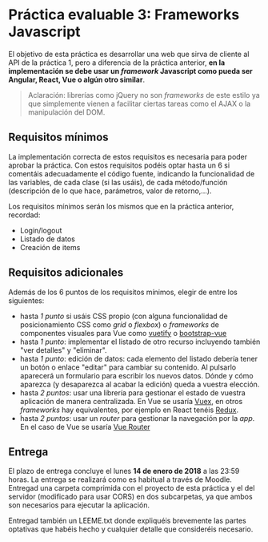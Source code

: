 # Práctica evaluable 3: Frameworks Javascript

El objetivo de esta práctica es desarrollar una web que sirva de cliente al API de la práctica 1, pero a diferencia de la práctica anterior, **en la implementación se debe usar un *framework* Javascript como pueda ser Angular, React, Vue o algún otro similar**.

> Aclaración: librerías como jQuery no son *frameworks* de este estilo ya que simplemente vienen a facilitar ciertas tareas como el AJAX o la manipulación del DOM.

## Requisitos mínimos

La implementación correcta de estos requisitos es necesaria para poder aprobar la práctica. Con estos requisitos podéis optar hasta un 6 si comentáis adecuadamente el código fuente, indicando la funcionalidad de las variables, de cada clase (si las usáis), de cada método/función (descripción de lo que hace, parámetros, valor de retorno,...).

Los requisitos mínimos serán los mismos que en la práctica anterior, recordad:

- Login/logout
- Listado de datos
- Creación de items


## Requisitos adicionales

Además de los 6 puntos de los requisitos mínimos, elegir de entre los siguientes:

- hasta *1 punto* si usáis CSS propio (con alguna funcionalidad de posicionamiento CSS como *grid* o *flexbox*) o *frameworks* de componentes visuales para Vue como [vuetify](https://vuetifyjs.com/en/) o [bootstrap-vue](https://bootstrap-vue.js.org)
- hasta *1 punto*: implementar el listado de otro recurso incluyendo también "ver detalles" y "eliminar".
- hasta *1 punto*: edición de datos: cada elemento del listado debería tener un botón o enlace "editar" para cambiar su contenido. Al pulsarlo aparecerá un formulario para escribir los nuevos datos. Dónde y cómo aparezca (y desaparezca al acabar la edición) queda a vuestra elección.
- hasta *2 puntos*: usar una librería para gestionar el estado de vuestra aplicación de manera centralizada. En Vue se usaría [Vuex](https://vuex.vuejs.org), en otros *frameworks* hay equivalentes, por ejemplo en React tenéis [Redux](http://es.redux.js.org).
- hasta *2 puntos*: usar un *router* para gestionar la navegación por la *app*. En el caso de Vue se usaría [Vue Router](https://router.vuejs.org)


## Entrega

El plazo de entrega concluye el lunes **14 de enero de 2018** a las 23:59 horas. La entrega se realizará como es habitual a través de Moodle. Entregad una carpeta comprimida con el proyecto de esta práctica y el del servidor (modificado para usar CORS) en dos subcarpetas, ya que ambos son necesarios para ejecutar la aplicación. 

Entregad también un LEEME.txt donde expliquéis brevemente las partes optativas que habéis hecho y cualquier detalle que consideréis necesario.